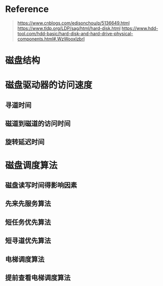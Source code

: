 # Reference
> https://www.cnblogs.com/edisonchou/p/5136649.html
> https://www.tldp.org/LDP/sag/html/hard-disk.html
> https://www.hdd-tool.com/hdd-basic/hard-disk-and-hard-drive-physical-components.html#.WzWooxIzbrI
# 磁盘结构
# 磁盘驱动器的访问速度
## 寻道时间
## 磁道到磁道的访问时间
## 旋转延迟时间
# 磁盘调度算法
## 磁盘读写时间得影响因素
## 先来先服务算法
## 短任务优先算法
## 短寻道优先算法
## 电梯调度算法
## 提前查看电梯调度算法